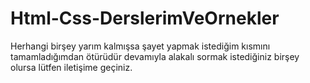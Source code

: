 # Html-Css-DerslerimVeOrnekler
Herhangi birşey yarım kalmışsa şayet yapmak istediğim kısmını tamamladığımdan ötürüdür devamıyla alakalı sormak istediğiniz birşey olursa lütfen iletişime geçiniz.
